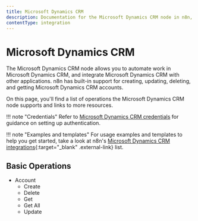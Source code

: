 ```yaml
---
title: Microsoft Dynamics CRM
description: Documentation for the Microsoft Dynamics CRM node in n8n, a workflow automation platform. Includes details of operations and configuration, and links to examples and credentials information.
contentType: integration
---
```


# Microsoft Dynamics CRM

The Microsoft Dynamics CRM node allows you to automate work in Microsoft Dynamics CRM, and integrate Microsoft Dynamics CRM with other applications. n8n has built-in support for  creating, updating, deleting, and getting Microsoft Dynamics CRM accounts. 

On this page, you'll find a list of operations the Microsoft Dynamics CRM node supports and links to more resources.

!!! note "Credentials"
    Refer to [Microsoft Dynamics CRM credentials](/integrations/builtin/credentials/microsoft/) for guidance on setting up authentication. 

!!! note "Examples and templates"
    For usage examples and templates to help you get started, take a look at n8n's [Microsoft Dynamics CRM integrations](https://n8n.io/integrations/microsoft-dynamics-crm/){:target="_blank" .external-link} list.



## Basic Operations

* Account
    * Create
    * Delete
    * Get
    * Get All
    * Update

